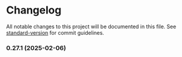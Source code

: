 # Changelog

All notable changes to this project will be documented in this file. See [standard-version](https://github.com/conventional-changelog/standard-version) for commit guidelines.

### 0.27.1 (2025-02-06)

